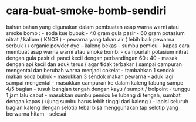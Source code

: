 # cara-buat-smoke-bomb-sendiri
bahan bahan yang digunakan dalam pembuatan asap warna warni atau smoke bomb : - soda kue bubuk - 40 gram gula pasir - 60 gram potasium nitrat / kalium ( KNO3 ) - pewarna yang tahan air ( lebih baik pewarna serbuk ) / organic powder dye - kaleng bekas - sumbu pemicu - kapas  cara membuat asap warna warni atau smoke bomb: - campurlah potasium nitrat dengan gula pasir di panci kecil dengan perbandingan 60 : 40 - masak dengan api kecil dan aduk terus ( agar tidak terbakar ) sampai campuran mengental dan berubah warna menjadi cokelat - tambahkan 1 sendok makan soda bubuk - masukkan 3 sendok makan pewarna - aduk lagi sampai mengental - masukkan campuran ke dalam kaleng tabung sampe 4/5 bagian - tusuk bangian tengah dengan kayu / sumpit / bolpoint - tunggu 1 jam lalu cabut - masukkan sumbu pemicu ke lubang di tengah, sumbat dengan kapas ( ujung sumbu harus lebih tinggi dari kaleng ) - lapisi seluruh bagian kaleng dengan selotip tebal bisa menggunakan tap selotip yang berwarna hitam - selesai
